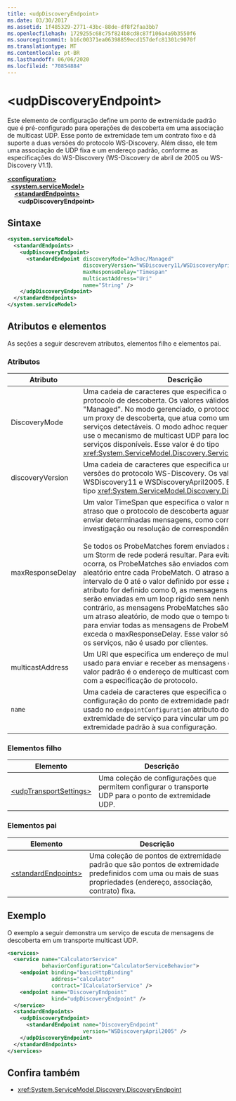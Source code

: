 ```yaml
---
title: <udpDiscoveryEndpoint>
ms.date: 03/30/2017
ms.assetid: 1f485329-2771-43bc-88de-df8f2faa3bb7
ms.openlocfilehash: 1729255c68c75f824b8cd8c87f106a4a9b3550f6
ms.sourcegitcommit: b16c00371ea06398859ecd157defc81301c9070f
ms.translationtype: MT
ms.contentlocale: pt-BR
ms.lasthandoff: 06/06/2020
ms.locfileid: "70854884"
---
```

# \<udpDiscoveryEndpoint>
Este elemento de configuração define um ponto de extremidade padrão que é pré-configurado para operações de descoberta em uma associação de multicast UDP. Esse ponto de extremidade tem um contrato fixo e dá suporte a duas versões do protocolo WS-Discovery. Além disso, ele tem uma associação de UDP fixa e um endereço padrão, conforme as especificações do WS-Discovery (WS-Discovery de abril de 2005 ou WS-Discovery V1.1).  
  
[**\<configuration>**](../configuration-element.md)\
&nbsp;&nbsp;[**\<system.serviceModel>**](system-servicemodel.md)\
&nbsp;&nbsp;&nbsp;&nbsp;[**\<standardEndpoints>**](standardendpoints.md)\
&nbsp;&nbsp;&nbsp;&nbsp;&nbsp;&nbsp;**\<udpDiscoveryEndpoint>**  
  
## <a name="syntax"></a>Sintaxe  
  
```xml  
<system.serviceModel>
  <standardEndpoints>
    <udpDiscoveryEndpoint>
      <standardEndpoint discoveryMode="Adhoc/Managed"
                        discoveryVersion="WSDiscovery11/WSDiscoveryApril2005"
                        maxResponseDelay="Timespan"
                        multicastAddress="Uri"
                        name="String" />
    </udpDiscoveryEndpoint>
  </standardEndpoints>
</system.serviceModel>
```  
  
## <a name="attributes-and-elements"></a>Atributos e elementos  
 As seções a seguir descrevem atributos, elementos filho e elementos pai.  
  
### <a name="attributes"></a>Atributos  
  
|Atributo|Descrição|  
|---------------|-----------------|  
|DiscoveryMode|Uma cadeia de caracteres que especifica o modo do protocolo de descoberta. Os valores válidos são "adhoc" e "Managed". No modo gerenciado, o protocolo depende de um proxy de descoberta, que atua como um repositório de serviços detectáveis. O modo adhoc requer que o protocolo use o mecanismo de multicast UDP para localizar os serviços disponíveis. Esse valor é do tipo <xref:System.ServiceModel.Discovery.ServiceDiscoveryMode>.|  
|discoveryVersion|Uma cadeia de caracteres que especifica uma das duas versões do protocolo WS-Discovery. Os valores válidos são WSDiscovery11 e WSDiscoveryApril2005. Esse valor é do tipo <xref:System.ServiceModel.Discovery.DiscoveryVersion>.|  
|maxResponseDelay|Um valor TimeSpan que especifica o valor máximo para o atraso que o protocolo de descoberta aguardará antes de enviar determinadas mensagens, como correspondência de investigação ou resolução de correspondência.<br /><br /> Se todos os ProbeMatches forem enviados ao mesmo tempo, um Storm de rede poderá resultar. Para evitar que isso ocorra, os ProbeMatches são enviados com um atraso aleatório entre cada ProbeMatch. O atraso aleatório está no intervalo de 0 até o valor definido por esse atributo. Se esse atributo for definido como 0, as mensagens ProbeMatches serão enviadas em um loop rígido sem nenhum atraso. Caso contrário, as mensagens ProbeMatches são enviadas com um atraso aleatório, de modo que o tempo total necessário para enviar todas as mensagens de ProbeMatches não exceda o maxResponseDelay. Esse valor só é relevante para os serviços, não é usado por clientes.|  
|multicastAddress|Um URI que especifica um endereço de multicast a ser usado para enviar e receber as mensagens de descoberta. O valor padrão é o endereço de multicast como compatível com a especificação de protocolo.|  
|`name`|Uma cadeia de caracteres que especifica o nome da configuração do ponto de extremidade padrão. O nome é usado no `endpointConfiguration` atributo do ponto de extremidade de serviço para vincular um ponto de extremidade padrão à sua configuração.|  
  
### <a name="child-elements"></a>Elementos filho  
  
|Elemento|Descrição|  
|-------------|-----------------|  
|[\<udpTransportSettings>](udptransportsettings.md)|Uma coleção de configurações que permitem configurar o transporte UDP para o ponto de extremidade UDP.|  
  
### <a name="parent-elements"></a>Elementos pai  
  
|Elemento|Descrição|  
|-------------|-----------------|  
|[\<standardEndpoints>](standardendpoints.md)|Uma coleção de pontos de extremidade padrão que são pontos de extremidade predefinidos com uma ou mais de suas propriedades (endereço, associação, contrato) fixa.|  
  
## <a name="example"></a>Exemplo  
 O exemplo a seguir demonstra um serviço de escuta de mensagens de descoberta em um transporte multicast UDP.  
  
```xml  
<services>
  <service name="CalculatorService"
           behaviorConfiguration="CalculatorServiceBehavior">
    <endpoint binding="basicHttpBinding"
              address="calculator"
              contract="ICalculatorService" />
    <endpoint name="DiscoveryEndpoint"
              kind="udpDiscoveryEndpoint" />
  </service>
  <standardEndpoints>
    <udpDiscoveryEndpoint>
      <standardEndpoint name="DiscoveryEndpoint"
                        version="WSDiscoveryApril2005" />
    </udpDiscoveryEndpoint>
  </standardEndpoints>
</services>
```  
  
## <a name="see-also"></a>Confira também

- <xref:System.ServiceModel.Discovery.DiscoveryEndpoint>
